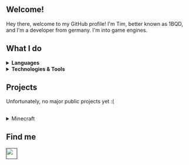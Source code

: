 Welcome!
---
Hey there, welcome to my GitHub profile! I'm Tim, better known as 1BQD, and I'm a developer from germany. I'm into game engines.

What I do
---

<details>
  <summary><strong>Languages</strong></summary>
    <li><a href="https://www.java.com">Java</a>
      <details>
        <summary>Tools</summary>
        <ul>
          <li><a href="https://maven.apache.org">Maven</a></li>
          <li><a href="https://gradle.org/">Gradle</a></li>
          <li><a href="https://github.com/google/guice">Guice</a></li>
          <li><a href="https://dev.bukkit.org/">Bukkit</a></li>
          <li><a href="https://www.spigotmc.org/">Spigot</a></li>
          <li><a href="https://docs.papermc.io/paper/dev/api">Paper</a></li>
        </ul>
      </details>
    <li><a href="https://www.python.org/">Python</a>
       <details>
         <summary>Tools</summary>
         <ul>
           <li><a href="https://www.wxpython.org/">wxPython</a></li>
           <li><a href="https://pyinstaller.org/en/stable">PyInstaller</a></li>
           <li><a href="https://requests.readthedocs.io/en/latest/">Requests</a></li>
         </ul>
      </details>
    </li>
  </ul>
</details>

<details>
  <summary><strong>Technologies & Tools</strong></summary>
  <ul>
    <li><a href="https://git-scm.com/">Git</a></li>
    <li><a href="https://www.mysql.com/">MySQL</a></li>
    <li><a href="https://www.mongodb.com/">MongoDB</a></li>
    <li><a href="https://www.jetbrains.com/idea/">IntelliJ IDEA</a></li>
    <li><a href="https://code.visualstudio.com/"></a>Visual Studio Code</li>
  </ul>    
</details>

Projects
---
  Unfortunately, no major public projects yet :(
  <h2 dir="auto"></h2>
</details>

<details>
  <summary>Minecraft</summary>
  <div>
I've been working with Minecraft plugins for a while, I just enjoy developing or further developing new plugins for Minecraft
  </div>
  
  <div align="center">
    <a href="https://bukkit.org/">
      <img width="150" height="150" src="https://i.pinimg.com/originals/da/02/30/da02300f345e211515c1f06a7391021a.png" />
    </a>
  </div>
  
  <br/>
  
  <details>
    <summary>Repositories</summary>
    <ul>
      <li>Stuff (https://github.com/1BQD/Stuff).</li>
    </ul>
  </details>

  <h2 dir="auto"></h2>
</details>

<h2>Find me</h2>

<a href="" target="_blank"><img height="30" src="https://i.imgur.com/B5AutWa.png"/></a>
